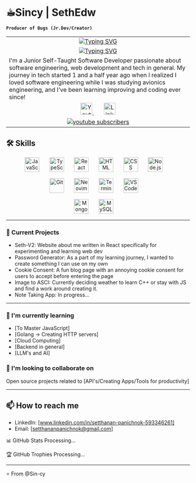 # ☕︎Sincy | SethEdw
**` Producer of Bugs (Jr.Dev/Creator) `**

<table>
  <tr>
    <td align="center">
      <a href="https://git.io/typing-svg"><img src="https://readme-typing-svg.demolab.com?font=Jetbrains+Mono+Nl&size=25&duration=1&color=00F7C3&center=true&vCenter=true&repeat=false&width=435&lines=Pheno+Seth+Panichnok" alt="Typing SVG" /></a>
    </td>
  </tr>
  <tr>
    <td align="center">
      <a href="https://git.io/typing-svg"><img src="https://readme-typing-svg.demolab.com?font=Jetbrains+Mono+Nl&pause=1000&color=00F7C3&center=true&vCenter=true&width=435&lines=Self-taught+Jr.+Developer;Never+Stop+Learning" alt="Typing SVG" /></a>
    </td>
  </tr>
  <tr>
    <td>
      I'm a Junior Self-Taught Software Developer passionate about software engineering, web development and tech in general. My journey in tech started 1 and a half year ago when I realized I loved software engineering while I was studying avionics engineering, and I've been learning improving and coding ever since!
    </td>
  </tr>
  <tr>
    <td align="center">
      <a href="https://www.youtube.com/channel/UCWam55wUh-OOcvrGJisq0zA?sub_confirmation=1">
        <img width="32px" alt="Youtube" title="Youtube" src="https://img.icons8.com/fluency/48/26e07f/youtube-play.png"/>
      </a>
      &#8287;&#8287;&#8287;&#8287;&#8287;
      <a href="https://www.linkedin.com/in/setthanan-panichnok-593346261">
        <img width="32px" alt="LinkedIn" title="LinkedIn" src="https://img.icons8.com/fluency/48/26e07f/linkedin.png"/>
      </a>
    </td>
  </tr>
  <tr>
    <td align="center">
      <a href="https://www.youtube.com/channel/UCWam55wUh-OOcvrGJisq0zA?sub_confirmation=1">
        <img alt="youtube subscribers" title="Subscribe to my YouTube channel" src="https://custom-icon-badges.demolab.com/youtube/channel/subscribers/UCWam55wUh-OOcvrGJisq0zA?color=%23E05D44&label=SUBSCRIBE&logo=video&logoColor=white&style=for-the-badge&labelColor=CE4630"/>
      </a>
    </td>
  </tr>
</table>


## 🛠 Skills

<!-- - Languages: JavaScript -->
<!-- - Frontend(Main): JS, TS, React, HTML and CSS -->
<!-- - Backend: Node.js and Express -->
<!-- - Databases: MongoDB, MySQL and GraphQl -->
<!-- - Tools: Git, Vim/Nvim , VSCode(debugging) and Terminal Utils. -->


<!-- Frontend -->
<p align="center">
    <img src="https://img.icons8.com/color/48/000000/javascript.png" alt="JavaScript" title="JavaScript" width="40" height="40"/>
    &#8287;&#8287;&#8287;&#8287;&#8287;
    <img src="https://img.icons8.com/color/48/000000/typescript.png" alt="TypeScript" title="TypeScript" width="40" height="40"/>
    &#8287;&#8287;&#8287;&#8287;&#8287;
    <img src="https://img.icons8.com/ultraviolet/40/000000/react.png" alt="React" title="React" width="40" height="40"/>
    &#8287;&#8287;&#8287;&#8287;&#8287;
    <img src="https://img.icons8.com/color/48/000000/html-5.png" alt="HTML" title="HTML" width="40" height="40"/>
    &#8287;&#8287;&#8287;&#8287;&#8287;
    <img src="https://img.icons8.com/color/48/000000/css3.png" alt="CSS" title="CSS" width="40" height="40"/>
    &#8287;&#8287;&#8287;&#8287;&#8287;
    <img src="https://img.icons8.com/color/48/000000/nodejs.png" alt="Node.js" title="Node.js" width="40" height="40"/>
    &#8287;&#8287;&#8287;&#8287;&#8287;
</p>

<!-- Tools -->
<p align="center">
    <img src="https://img.icons8.com/color/48/000000/git.png" alt="Git" title="Git" width="40" height="40"/>
    &#8287;&#8287;&#8287;&#8287;&#8287;
    <img src="https://upload.wikimedia.org/wikipedia/commons/3/3a/Neovim-mark.svg" alt="Neovim" title="Neovim" width="40" height="40"/>
    &#8287;&#8287;&#8287;&#8287;&#8287;
    <img src="https://img.icons8.com/color/48/000000/console.png" alt="Terminal" title="Terminal Utils" width="40" height="40"/>
    &#8287;&#8287;&#8287;&#8287;&#8287;
    <img src="https://img.icons8.com/color/48/000000/visual-studio-code-2019.png" alt="VSCode" title="VSCode" width="40" height="40"/>
    &#8287;&#8287;&#8287;&#8287;&#8287;
</p>

<!-- Databases -->
<p align="center">
    <span>
        <img src="https://img.icons8.com/color/48/000000/mongodb.png" alt="MongoDB" title="MongoDB" width="40" height="40"/>
        &#8287;&#8287;&#8287;&#8287;&#8287;
        <img src="https://img.icons8.com/color/48/000000/mysql-logo.png" alt="MySQL" title="MySQL" width="40" height="40"/>
        &#8287;&#8287;&#8287;&#8287;&#8287;
    </span>
</p>


---

### 🔭 Current Projects

- Seth-V2: Website about me written in React specifically for experimenting and learning web dev
- Password Generator: As a part of my learning journey, I wanted to create something I can use on my own
- Cookie Consent: A fun blog page with an annoying cookie consent for users to accept before entering the page
- Image to ASCI: Currently deciding weather to learn C++ or stay with JS and find a work around creating it.
- Note Taking App: In progress...

---

### 🌱 I'm currently learning

- [To Master JavaScript]
- [Golang -> Creating HTTP servers]
- [Cloud Computing]
- [Backend in general]
- [LLM's and AI]

### 👯 I'm looking to collaborate on

Open source projects related to [API's/Creating Apps/Tools for productivity]

---

## 📫 How to reach me

- LinkedIn: [www.linkedin.com/in/setthanan-panichnok-593346261]
- Email: [setthananpanichnok@gmail.com]

📊 GitHub Stats
Processing...

🏆 GitHub Trophies
Processing...

---

⭐️ From @Sin-cy

<!---
Sin-cy/Sin-cy is a ✨ special ✨ repository because its `README.md` (this file) appears on your GitHub profile.
You can click the Preview link to take a look at your changes.
--->
